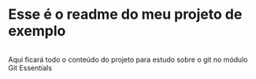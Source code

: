 # Esse é o readme do meu projeto de exemplo 

######
Aqui ficará todo o conteúdo do projeto para estudo  sobre o git no módulo Git Essentials